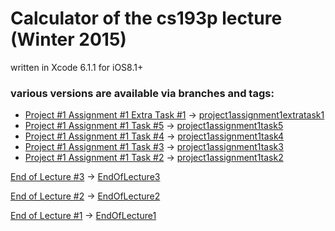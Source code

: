# Calculator of the cs193p lecture (Winter 2015)

written in Xcode 6.1.1 for iOS8.1+


### various versions are available via branches and tags:

+ [Project #1 Assignment #1 Extra Task #1](http://cs193p.m2m.at/cs193p-project-1-assignment-1-extra-task-1-winter-2015/) -> [project1assignment1extratask1](https://github.com/m2mtech/calculator-2015/tree/project1assignment1extratask1)
+ [Project #1 Assignment #1 Task #5](http://cs193p.m2m.at/cs193p-project-1-assignment-1-task-5-winter-2015/) -> [project1assignment1task5](https://github.com/m2mtech/calculator-2015/tree/project1assignment1task5)
+ [Project #1 Assignment #1 Task #4](http://cs193p.m2m.at/cs193p-project-1-assignment-1-task-4-winter-2015/) -> [project1assignment1task4](https://github.com/m2mtech/calculator-2015/tree/project1assignment1task4)
+ [Project #1 Assignment #1 Task #3](http://cs193p.m2m.at/cs193p-project-1-assignment-1-task-3-winter-2015/) -> [project1assignment1task3](https://github.com/m2mtech/calculator-2015/tree/project1assignment1task3)
+ [Project #1 Assignment #1 Task #2](http://cs193p.m2m.at/cs193p-project-1-assignment-1-task-2-winter-2015/) -> [project1assignment1task2](https://github.com/m2mtech/calculator-2015/tree/project1assignment1task2)

[End of Lecture #3](http://cs193p.m2m.at/cs193p-lecture-3-applying-mvc-winter-2015/) -> [EndOfLecture3](https://github.com/m2mtech/calculator-2015/tree/EndOfLecture3)

[End of Lecture #2](http://cs193p.m2m.at/cs193p-lecture-2-more-xcode-and-swift-mvc-winter-2015/) -> [EndOfLecture2](https://github.com/m2mtech/calculator-2015/tree/EndOfLecture2)

[End of Lecture #1](http://cs193p.m2m.at/cs193p-lecture-1-logistics-ios8-overview-winter-2015/) -> [EndOfLecture1](https://github.com/m2mtech/calculator-2015/tree/EndOfLecture1)